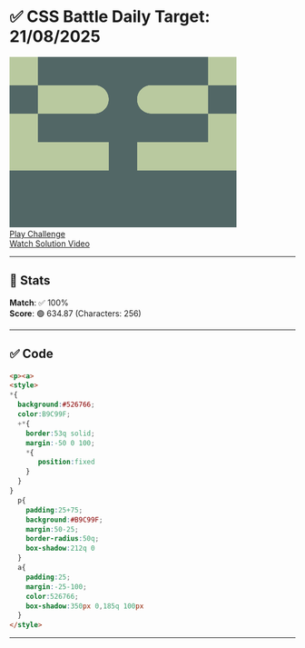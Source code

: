 # ✅ CSS Battle Daily Target: 21/08/2025

![Target](./images/21.png)  
[Play Challenge](https://cssbattle.dev/play/JVSLmW0FRnZGZgGxMo8o)  
[Watch Solution Video](https://youtube.com/shorts/MuuwOZQUdRU)

---

## 🔢 Stats

**Match**: ✅ 100%  
**Score**: 🟢 634.87 (Characters: 256)

---

## ✅ Code

```html
<p><a>
<style>
*{
  background:#526766;
  color:B9C99F;
  +*{
    border:53q solid;
    margin:-50 0 100;
    *{
       position:fixed
    }
  }
}
  p{
    padding:25+75;
    background:#B9C99F;
    margin:50-25;
    border-radius:50q;
    box-shadow:212q 0
  }
  a{
    padding:25;
    margin:-25-100;
    color:526766;
    box-shadow:350px 0,185q 100px
  }
</style>

```

---
